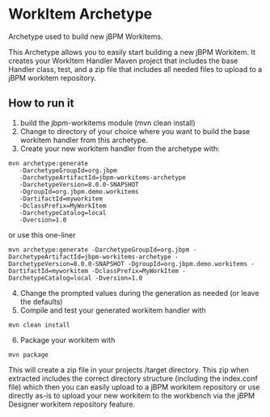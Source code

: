 # WorkItem Archetype

Archetype used to build new jBPM Workitems.

This Archetype allows you to easily start building a new jBPM Workitem.
It creates your WorkItem Handler Maven project that includes the base Handler class, test, and
a zip file that includes all needed files to upload to a jBPM workitem repository.

How to run it
--------------------
1. build the jbpm-workitems module (mvn clean install)
2. Change to directory of your choice where you want to build the 
base workitem handler from this archetype.
3. Create your new workitem handler from the archetype with:
```
mvn archetype:generate 
   -DarchetypeGroupId=org.jbpm 
   -DarchetypeArtifactId=jbpm-workitems-archetype 
   -DarchetypeVersion=8.0.0-SNAPSHOT
   -DgroupId=org.jbpm.demo.workitems 
   -DartifactId=myworkitem 
   -DclassPrefix=MyWorkItem
   -DarchetypeCatalog=local
   -Dversion=1.0
```
or use this one-liner

```
mvn archetype:generate -DarchetypeGroupId=org.jbpm -DarchetypeArtifactId=jbpm-workitems-archetype -DarchetypeVersion=8.0.0-SNAPSHOT -DgroupId=org.jbpm.demo.workitems -DartifactId=myworkitem -DclassPrefix=MyWorkItem -DarchetypeCatalog=local -Dversion=1.0
```
4. Change the prompted values during the generation as needed (or leave the defaults)
5. Compile and test your generated workitem handler with 
```
mvn clean install
```
6. Package your workitem with
```
mvn package
```
This will create a zip file in your projects /target directory. This zip when extracted includes the correct
directory structure (including the index.conf file) which then you can easily upload to a jBPM workitem repository
or use directly as-is to upload your new workitem to the workbench via the jBPM Designer workitem repository feature. 